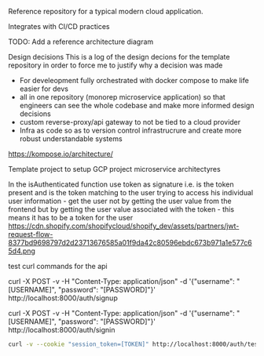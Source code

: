 Reference repository for a typical modern cloud application. 

Integrates with CI/CD practices

TODO: Add a reference architecture diagram

Design decisions
This is a log of the design decions for the template repository in order to force me to justify why a decision was made
- For develeopment fully orchestrated with docker compose to make life easier for devs
- all in one repository (monorep microservice application) so that engineers can see the whole codebase and make more informed design decisions
- custom reverse-proxy/api gateway to not be tied to a cloud provider
- Infra as code so as to version control infrastrucrure and create more robust understandable systems


<!-- TODO: Enable protected routes with the reverse proxy and auth service -->
<!-- TODO: Finish auth service -->

https://kompose.io/architecture/


Template project to setup GCP project microservice architectyres 

In the isAuthenticated function use token as signature i.e. is the token present and is the token matching to the user trying to access his individual user information - get the user not by getting the user value from the frontend but by getting the user value associated with the token - this means it has to be a token for the user
https://cdn.shopify.com/shopifycloud/shopify_dev/assets/partners/jwt-request-flow-8377bd9698797d2d23713676585a01f9da42c80596ebdc673b971a1e577c65d4.png


test curl commands for the api

curl -X POST -v -H "Content-Type: application/json" -d '{"username": "[USERNAME]", "password": "[PASSWORD]"}' http://localhost:8000/auth/signup


curl -X POST -v -H "Content-Type: application/json" -d '{"username": "[USERNAME]", "password": "[PASSWORD]"}' http://localhost:8000/auth/signin

```bash
curl -v --cookie "session_token=[TOKEN]" http://localhost:8000/auth/test
```
